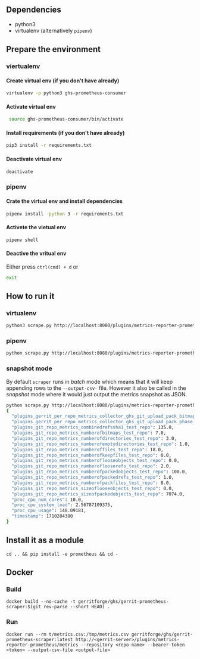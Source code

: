 ## Dependencies

* python3
* virtualenv (alternatively `pipenv`)

## Prepare the environment

### viertualenv

#### Create virtual env (if you don't have already)

```bash
virtualenv -p python3 ghs-prometheus-consumer
```

#### Activate virtual env

```bash
 source ghs-prometheus-consumer/bin/activate
```

#### Install requirements (if you don't have already)

```bash
pip3 install -r requirements.txt
```

#### Deactivate virtual env

```bash
deactivate
```

### pipenv

#### Crate the virtual env and install dependencies

```bash
pipenv install -python 3 -r requirements.txt
```

#### Activete the vietual env

```bash
pipenv shell
```

#### Deactive the vritual env

Either press `ctrl(cmd) + d` or
```bash
exit
```

## How to run it

### virtualenv

```bash
python3 scrape.py http://localhost:8080/plugins/metrics-reporter-prometheus/metrics --repository test-repo --bearer-token token --output-csv-file /tmp/metrics.csv
```

### pipenv

```bash
python scrape.py http://localhost:8080/plugins/metrics-reporter-prometheus/metrics --repository test-repo --bearer-token token --output-csv-file /tmp/metrics.csv
```

### snapshot mode

By default `scraper` runs in _batch_ mode which means that it will keep appending rows to the `--output-csv-` file.
However it also be called in the _snapshot_ mode where it would just output the metrics snapshot as JSON.

```bash
python scrape.py http://localhost:8080/plugins/metrics-reporter-prometheus/metrics --mode snapshot --repository test-repo --bearer-token token
{
  "plugins_gerrit_per_repo_metrics_collector_ghs_git_upload_pack_bitmap_index_misses_test_repo": 15.0,
  "plugins_gerrit_per_repo_metrics_collector_ghs_git_upload_pack_phase_searching_for_reuse_test_repo": 4.0,
  "plugins_git_repo_metrics_combinedrefssha1_test_repo": 135.0,
  "plugins_git_repo_metrics_numberofbitmaps_test_repo": 7.0,
  "plugins_git_repo_metrics_numberofdirectories_test_repo": 3.0,
  "plugins_git_repo_metrics_numberofemptydirectories_test_repo": 1.0,
  "plugins_git_repo_metrics_numberoffiles_test_repo": 18.0,
  "plugins_git_repo_metrics_numberofkeepfiles_test_repo": 0.0,
  "plugins_git_repo_metrics_numberoflooseobjects_test_repo": 0.0,
  "plugins_git_repo_metrics_numberoflooserefs_test_repo": 2.0,
  "plugins_git_repo_metrics_numberofpackedobjects_test_repo": 100.0,
  "plugins_git_repo_metrics_numberofpackedrefs_test_repo": 1.0,
  "plugins_git_repo_metrics_numberofpackfiles_test_repo": 8.0,
  "plugins_git_repo_metrics_sizeoflooseobjects_test_repo": 0.0,
  "plugins_git_repo_metrics_sizeofpackedobjects_test_repo": 7074.0,
  "proc_cpu_num_cores": 10.0,
  "proc_cpu_system_load": 2.56787109375,
  "proc_cpu_usage": 148.09181,
  "timestamp": 1710284380
}
```

## Install it as a module

```
cd .. && pip install -e prometheus && cd -
```

## Docker

### Build

```
docker build --no-cache -t gerritforge/ghs/gerrit-prometheus-scraper:$(git rev-parse --short HEAD) .
```

### Run

```
docker run --rm t/metrics.csv:/tmp/metrics.csv gerritforge/ghs/gerrit-prometheus-scraper:latest http://<gerrit-server>/plugins/metrics-reporter-prometheus/metrics --repository <repo-name> --bearer-token <token> --output-csv-file <output-file>
```
